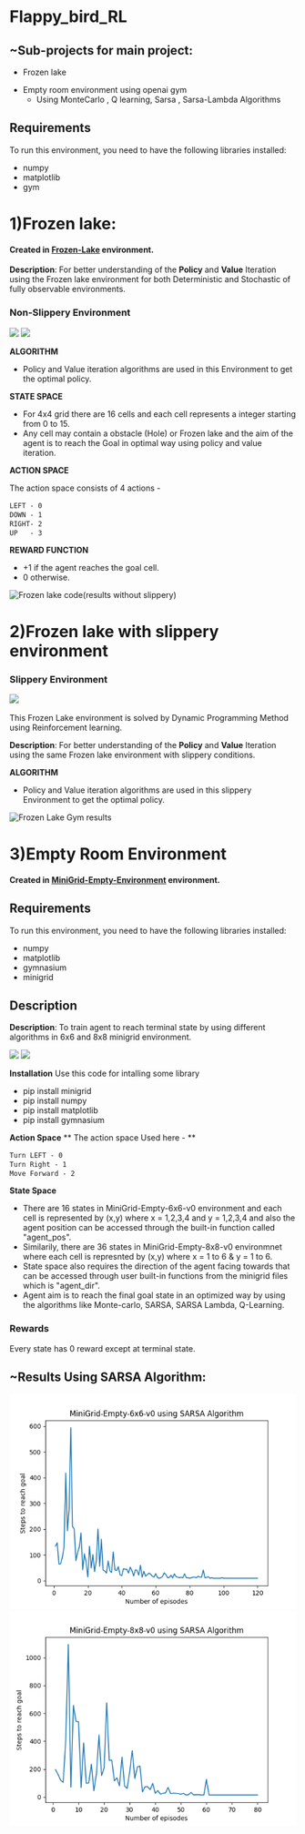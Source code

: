# Flappy_bird_RL

## ~Sub-projects for main project:
 - Frozen lake
 * Empty room environment using openai gym
    * Using MonteCarlo , Q learning, Sarsa , Sarsa-Lambda Algorithms 


## Requirements
To run this environment, you need to have the following libraries installed:
- numpy
- matplotlib
- gym
  
# 1)Frozen lake: 

#### Created in [Frozen-Lake](https://github.com/RaviAgrawal-1824/Assignment-1-Frozen-Lake) environment.

**Description**: For better understanding of the **Policy** and **Value** Iteration using the Frozen lake environment for both Deterministic and Stochastic of fully observable environments.

### Non-Slippery Environment

![](https://i.imgur.com/RlJjiZM.gif) ![](https://i.imgur.com/1dpekVN.gif)


**ALGORITHM**
* Policy and Value iteration algorithms are used in this Environment to get the optimal policy.

**STATE SPACE**

* For 4x4 grid there are 16 cells and each cell represents a integer starting from 0 to 15.
* Any cell may contain a obstacle (Hole) or Frozen lake and the aim of the agent is to reach the Goal in optimal way using policy and value iteration.


**ACTION SPACE**

The action space consists of 4 actions -

	LEFT - 0
	DOWN - 1
	RIGHT- 2
	UP   - 3

 **REWARD FUNCTION**

* +1 if the agent reaches the goal cell.
* 0 otherwise.

![Frozen lake code(results without slippery)](https://github.com/DipanshuK04/Flappy_bird_RL/blob/main/Frozen_lake.ipynb)

# 2)Frozen lake with slippery environment

### Slippery Environment

![](https://i.imgur.com/9dF44vt.gif)

This Frozen Lake environment is solved by Dynamic Programming Method using Reinforcement learning.


**Description**: For better understanding of the **Policy** and **Value** Iteration using the same Frozen lake environment with slippery conditions.

**ALGORITHM**
* Policy and Value iteration algorithms are used in this slippery Environment to get the optimal policy.

  
![Frozen Lake Gym results](https://github.com/DipanshuK04/Flappy_bird_RL/blob/main/Frozenlake_slippery.ipynb)

# 3)Empty Room Environment

#### Created in [MiniGrid-Empty-Environment](https://github.com/Farama-Foundation/MiniGrid) environment.

## Requirements
To run this environment, you need to have the following libraries installed:
- numpy
- matplotlib
- gymnasium
- minigrid

## Description
**Description**: To train agent to reach terminal state by using different algorithms in 6x6 and 8x8 minigrid environment.

![](https://i.imgur.com/3m9a615.gif) ![](https://i.imgur.com/ahGLjM7.gif)



**Installation**
Use this code for intalling some library
- pip install minigrid
- pip install numpy
- pip install matplotlib
- pip install gymnasium

**Action Space**
** The action space Used here - **

	Turn LEFT - 0
	Turn Right - 1
	Move Forward - 2


**State Space**
* There are 16 states in MiniGrid-Empty-6x6-v0 environment and each cell is represented by (x,y) where x = 1,2,3,4 and y = 1,2,3,4 and also the agent position can be accessed through the built-in function called "agent_pos".
* Similarily, there are 36 states in MiniGrid-Empty-8x8-v0 environmnet where each cell is represnted by (x,y) where x = 1 to 6 & y = 1 to 6.
* State space also requires the direction of the agent facing towards that can be accessed through user built-in functions from the minigrid files which is "agent_dir".
* Agent aim is to reach the final goal state in an optimized way by using the algorithms like Monte-carlo, SARSA, SARSA Lambda, Q-Learning.


### Rewards
Every state has 0 reward except at terminal state.

## ~Results Using SARSA Algorithm:

![Results using Sarsa Algorithm](g2.png)
![Results using Sarsa Algorithm](g4.png)
